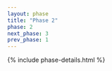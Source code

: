 ```yaml
---
layout: phase
title: "Phase 2"
phase: 2
next_phase: 3
prev_phase: 1
---
```


{% include phase-details.html %}
